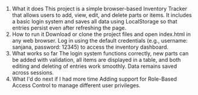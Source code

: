1) What it does
   This project is a simple browser-based Inventory Tracker that allows users 
   to add, view, edit, and delete parts or items. It includes a basic login 
   system and saves all data using LocalStorage so that entries persist even 
   after refreshing the page.
2) How to run it
   Download or clone the project files and open index.html in any web browser.
   Log in using the default credentials (e.g., username: sanjana, password: 12345) 
   to access the inventory dashboard.
3) What works so far
   The login system functions correctly, new parts can be added with validation,
   all items are displayed in a table, and both editing and deleting of entries 
   work smoothly. Data remains saved across sessions.
4) What I'd do next if I had more time
   Adding support for Role-Based Access Control to manage different user privileges.
